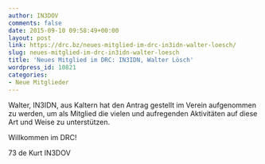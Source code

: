 ```yaml
---
author: IN3DOV
comments: false
date: 2015-09-10 09:58:49+00:00
layout: post
link: https://drc.bz/neues-mitglied-im-drc-in3idn-walter-loesch/
slug: neues-mitglied-im-drc-in3idn-walter-loesch
title: 'Neues Mitglied im DRC: IN3IDN, Walter Lösch'
wordpress_id: 10821
categories:
- Neue Mitglieder
---
```


Walter, IN3IDN, aus Kaltern hat den Antrag gestellt im Verein aufgenommen zu werden, um als Mitglied die vielen und aufregenden Aktivitäten auf diese Art und Weise zu unterstützen.

Willkommen im DRC!

73 de Kurt IN3DOV
